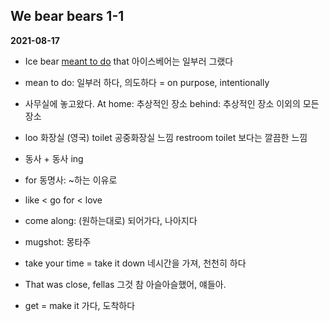 
## We bear bears 1-1
**2021-08-17**

- Ice bear <u>meant to do</u> that
  아이스베어는 일부러 그랬다

- mean to do: 일부러 하다, 의도하다
  = on purpose, intentionally

- 사무실에 놓고왔다. 
  At home: 추상적인 장소 
  behind: 추상적인 장소 이외의 모든 장소

- loo 화장실 (영국)
  toilet 공중화장실 느낌
  restroom toilet 보다는 깔끔한 느낌 

- 동사 + 동사 ing 

- for 동명사: ~하는 이유로 

- like < go for < love 

- come along: (원하는대로) 되어가다, 나아지다 

- mugshot: 몽타주 

- take your time = take it down 
  네시간을 가져, 천천히 하다

- That was close, fellas
  그것 참 아슬아슬했어, 얘들아. 

- get = make it
  가다, 도착하다 